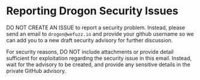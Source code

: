 # Reporting Drogon Security Issues
DO NOT CREATE AN ISSUE to report a security problem. Instead, please send an email to `drogon@wefuzz.io` and provide your github username so we can add you to a new draft security advisory for further discussion.

For security reasons, DO NOT include attachments or provide detail sufficient for exploitation regarding the security issue in this email. Instead, wait for the advisory to be created, and provide any sensitive details in the private GitHub advisory.